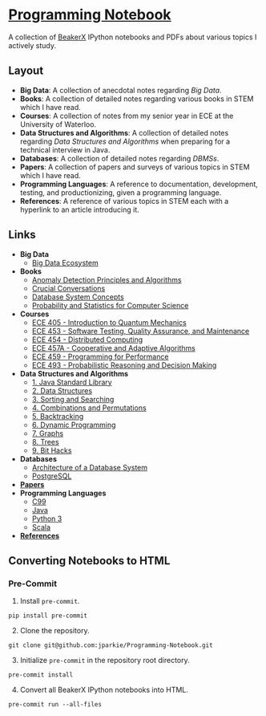# [Programming Notebook](https://github.com/jparkie/Programming-Notebook)

A collection of [BeakerX](http://beakerx.com/) IPython notebooks and PDFs about various topics I actively study.

## Layout

- **Big Data**: A collection of anecdotal notes regarding *Big Data*.
- **Books**: A collection of detailed notes regarding various books in STEM which I have read.
- **Courses**: A collection of notes from my senior year in ECE at the University of Waterloo.
- **Data Structures and Algorithms**: A collection of detailed notes regarding *Data Structures and Algorithms* when preparing for a technical interview in Java.
- **Databases**: A collection of detailed notes regarding *DBMSs*.
- **Papers**: A collection of papers and surveys of various topics in STEM which I have read.
- **Programming Languages**: A reference to documentation, development, testing, and productionizing, given a programming language.
- **References**: A reference of various topics in STEM each with a hyperlink to an article introducing it.

## Links

- **Big Data**
	- [Big Data Ecosystem](http://jparkie.github.io/Programming-Notebook/Big%20Data/Big%20Data%20Ecosystem.html)
- **Books**
	- [Anomaly Detection Principles and Algorithms](http://jparkie.github.io/Programming-Notebook/Books/Anomaly%20Detection%20Principles%20and%20Algorithms/Anomaly%20Detection%20Principles%20and%20Algorithms.html)
	- [Crucial Conversations](http://jparkie.github.io/Programming-Notebook/Books/Crucial%20Conversations/Crucial%20Conversations.html)
	- [Database System Concepts](http://jparkie.github.io/Programming-Notebook/Books/Database%20System%20Concepts/Database%20System%20Concepts.html)
	- [Probability and Statistics for Computer Science](http://jparkie.github.io/Programming-Notebook/Books/Probability%20and%20Statistics%20for%20Computer%20Science/Probability%20and%20Statistics%20for%20Computer%20Science.html)
- **Courses**
	- [ECE 405 - Introduction to Quantum Mechanics](http://jparkie.github.io/Programming-Notebook/Courses/ECE405/ECE405%20Notes.html)
	- [ECE 453 - Software Testing, Quality Assurance, and Maintenance](http://jparkie.github.io/Programming-Notebook/Courses/ECE453/ECE453%20Notes.html)
	- [ECE 454 - Distributed Computing](http://jparkie.github.io/Programming-Notebook/Courses/ECE454/ECE454%20Notes.html)
	- [ECE 457A - Cooperative and Adaptive Algorithms](http://jparkie.github.io/Programming-Notebook/Courses/ECE457A/ECE457A%20Notes.html)
	- [ECE 459 - Programming for Performance](http://jparkie.github.io/Programming-Notebook/Courses/ECE459/ECE459%20Notes.html)
	- [ECE 493 - Probabilistic Reasoning and Decision Making](http://jparkie.github.io/Programming-Notebook/Courses/ECE493/ECE493%20Notes.html)
- **Data Structures and Algorithms**
	- [1\. Java Standard Library](http://jparkie.github.io/Programming-Notebook/Data%20Structures%20and%20Algorithms/1.%20Java%20Standard%20Library.html)
	- [2\. Data Structures](http://jparkie.github.io/Programming-Notebook/Data%20Structures%20and%20Algorithms/2.%20Data%20Structures.html)
	- [3\. Sorting and Searching](http://jparkie.github.io/Programming-Notebook/Data%20Structures%20and%20Algorithms/3.%20Sorting%20and%20Searching.html)
	- [4\. Combinations and Permutations](http://jparkie.github.io/Programming-Notebook/Data%20Structures%20and%20Algorithms/4.%20Combinations%20and%20Permutations.html)
	- [5\. Backtracking](http://jparkie.github.io/Programming-Notebook/Data%20Structures%20and%20Algorithms/5.%20Backtracking.html)
	- [6\. Dynamic Programming](http://jparkie.github.io/Programming-Notebook/Data%20Structures%20and%20Algorithms/6.%20Dynamic%20Programming.html)
	- [7\. Graphs](http://jparkie.github.io/Programming-Notebook/Data%20Structures%20and%20Algorithms/7.%20Graphs.html)
	- [8\. Trees](http://jparkie.github.io/Programming-Notebook/Data%20Structures%20and%20Algorithms/8.%20Trees.html)
	- [9\. Bit Hacks](http://jparkie.github.io/Programming-Notebook/Data%20Structures%20and%20Algorithms/9.%20Bit%20Hacks.html)
- **Databases**
	- [Architecture of a Database System](http://jparkie.github.io/Programming-Notebook/Databases/Architecture%20of%20a%20Database%20System/Architecture%20of%20a%20Database%20System.html)
	- [PostgreSQL](http://jparkie.github.io/Programming-Notebook/Databases/PostgreSQL/PostgreSQL%2012.html)
- [**Papers**](https://github.com/jparkie/Programming-Notebook/tree/master/Papers)
- **Programming Languages**
	- [C99](http://jparkie.github.io/Programming-Notebook/Programming%20Languages/C99.html)
	- [Java](http://jparkie.github.io/Programming-Notebook/Programming%20Languages/Java.html)
	- [Python 3](http://jparkie.github.io/Programming-Notebook/Programming%20Languages/Python%203.html)
	- [Scala](http://jparkie.github.io/Programming-Notebook/Programming%20Languages/Scala.html)
- [**References**](http://jparkie.github.io/Programming-Notebook/References.html)

## Converting Notebooks to HTML

### Pre-Commit

1. Install `pre-commit`.
```
pip install pre-commit
```
2. Clone the repository.
```
git clone git@github.com:jparkie/Programming-Notebook.git
```
3. Initialize `pre-commit` in the repository root directory.
```
pre-commit install
```
4. Convert all BeakerX IPython notebooks into HTML.
```
pre-commit run --all-files
```
